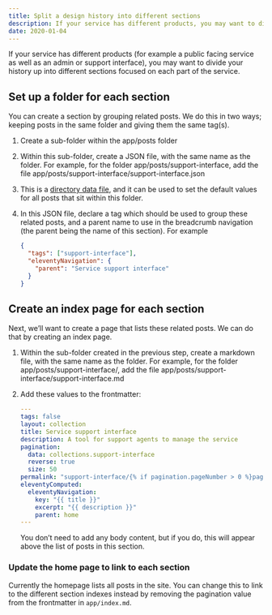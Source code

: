 ```yaml
---
title: Split a design history into different sections
description: If your service has different products, you may want to divide your history up into different sections focused on each part of the service.
date: 2020-01-04
---
```


If your service has different products (for example a public facing service as well as an admin or support interface), you may want to divide your history up into different sections focused on each part of the service.

## Set up a folder for each section

You can create a section by grouping related posts. We do this in two ways; keeping posts in the same folder and giving them the same tag(s).

1. Create a sub-folder within the app/posts folder

2. Within this sub-folder, create a JSON file, with the same name as the folder. For example, for the folder app/posts/support-interface, add the file app/posts/support-interface/support-interface.json

3. This is a [directory data file](https://www.11ty.dev/docs/data-template-dir/), and it can be used to set the default values for all posts that sit within this folder.

4. In this JSON file, declare a tag which should be used to group these related posts, and a parent name to use in the breadcrumb navigation (the parent being the name of this section). For example

    ```` json
    {
      "tags": ["support-interface"],
      "eleventyNavigation": {
        "parent": "Service support interface"
      }
    }
    ````

## Create an index page for each section

Next, we’ll want to create a page that lists these related posts. We can do that by creating an index page.

1. Within the sub-folder created in the previous step, create a markdown file, with the same name as the folder. For example, for the folder app/posts/support-interface/, add the file app/posts/support-interface/support-interface.md

2. Add these values to the frontmatter:

    ``` yaml
    ---
    tags: false
    layout: collection
    title: Service support interface
    description: A tool for support agents to manage the service
    pagination:
      data: collections.support-interface
      reverse: true
      size: 50
    permalink: "support-interface/{% if pagination.pageNumber > 0 %}page/{{ pagination.pageNumber + 1 }}{% endif %}/"
    eleventyComputed:
      eleventyNavigation:
        key: "{{ title }}"
        excerpt: "{{ description }}"
        parent: home
    ---
    ```

    You don’t need to add any body content, but if you do, this will appear above the list of posts in this section.

### Update the home page to link to each section

Currently the homepage lists all posts in the site. You can change this to link to the different section indexes instead by removing the pagination value from the frontmatter in `app/index.md`.
